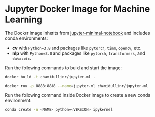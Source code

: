 # Jupyter Docker Image for Machine Learning

The Docker image inherits from [jupyter-minimal-notebook](https://jupyter-docker-stacks.readthedocs.io/en/latest/using/selecting.html#jupyter-minimal-notebook)
and includes conda environments:
* **cv** with `Python=3.8` and packages like `pytorch`, `timm`, `opencv`, etc.
* **nlp** with `Python=3.8` and packages like `pytorch`, `transformers`, and `datasets`.

Run the following commands to build and start the image:
```bash
docker build -t chamidullinr/jupyter-ml .

docker run -p 8888:8888 --name=jupyter-ml chamidullinr/jupyter-ml 
```

Run the following command inside Docker image to create a new conda environment:
```bash
conda create -n <NAME> python=<VERSION> ipykernel
```
